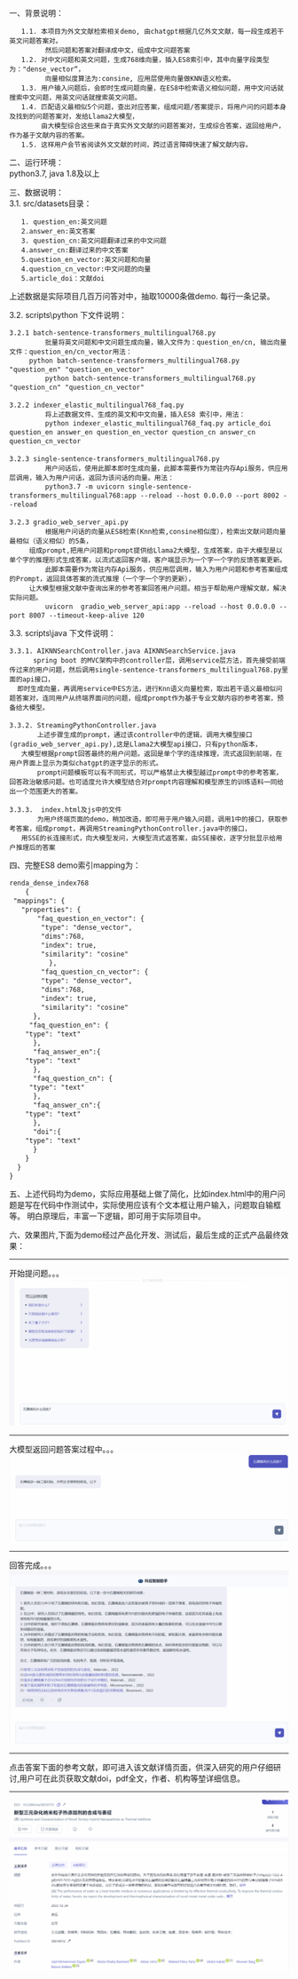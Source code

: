 一、背景说明：         

       1.1. 本项目为外文文献检索相关demo, 由chatgpt根据几亿外文文献，每一段生成若干英文问题答案对。
             然后问题和答案对翻译成中文，组成中文问题答案   
       1.2. 对中文问题和英文问题，生成768维向量，插入ES8索引中，其中向量字段类型为："dense_vector“，
             向量相似度算法为:consine, 应用层使用向量做KNN语义检索。   
       1.3. 用户输入问题后，会即时生成问题向量，在ES8中检索语义相似问题，用中文问话就搜索中文问题，用英文问话就搜索英文问题。   
       1.4. 匹配语义最相似5个问题，查出对应答案，组成问题/答案提示，将用户问的问题本身及找到的问题答案对，发给Llama2大模型，
            由大模型综合这些来自于真实外文文献的问题答案对，生成综合答案，返回给用户，作为基于文献内容的答案。   
       1.5. 这样用户会节省阅读外文文献的时间，跨过语言障碍快速了解文献内容。   
	
二、运行环境：      
  python3.7, java 1.8及以上
  
三、数据说明：      
  3.1. src/datasets目录：     
  
       1. question_en:英文问题      
       2.answer_en:英文答案      
       3. question_cn:英文问题翻译过来的中文问题      
       4.answer_cn:翻译过来的中文答案      
       5.question_en_vector:英文问题和向量       
       4.question_cn_vector:中文问题的向量      
       5.article_doi：文献doi            
       
   上述数据是实际项目几百万问答对中，抽取10000条做demo. 每行一条记录。


  3.2. scripts\python 下文件说明：
  
    3.2.1 batch-sentence-transformers_multilingual768.py      
             批量将英文问题和中文问题生成向量，输入文件为：question_en/cn, 输出向量文件：question_en/cn_vector用法：
	     python batch-sentence-transformers_multilingual768.py "question_en" "question_en_vector"
             python batch-sentence-transformers_multilingual768.py "question_cn" "question_cn_vector"
   
    3.2.2 indexer_elastic_multilingual768_faq.py
             将上述数据文件、生成的英文和中文向量，插入ES8 索引中，用法：
             python indexer_elastic_multilingual768_faq.py article_doi question_en answer_en question_en_vector question_cn answer_cn question_cn_vector
   
    3.2.3 single-sentence-transformers_multilingual768.py
             用户问话后，使用此脚本即时生成向量，此脚本需要作为常驻内存Api服务，供应用层调用，输入为用户问话，返回为该问话的向量。用法：
             python3.7 -m uvicorn single-sentence-transformers_multilingual768:app --reload --host 0.0.0.0 --port 8002 --reload
   
    3.2.3 gradio_web_server_api.py
             根据用户问话的向量从ES8检索(Knn检索,consine相似度），检索出文献问题向量最相似（语义相似）的5条，
	     组成prompt,把用户问题和prompt提供给Llama2大模型，生成答案，由于大模型是以单个字的推理形式生成答案，以流式返回客户端，客户端显示为一个字一个字的反馈答案更新。
             此脚本需要作为常驻内存Api服务，供应用层调用，输入为用户问题和参考答案组成的Prompt，返回具体答案的流式推理（一个字一个字的更新），
	     让大模型根据文献中查询出来的参考答案回答用户问题。相当于帮助用户理解文献，解决实际问题。
             uvicorn  gradio_web_server_api:app --reload --host 0.0.0.0 --port 8007 --timeout-keep-alive 120
   
  3.3. scripts\java 下文件说明： 
  
    3.3.1. AIKNNSearchController.java AIKNNSearchService.java
          spring boot 的MVC架构中的controller层，调用service层方法，首先接受前端传过来的用户问题，然后调用single-sentence-transformers_multilingual768.py里面的api接口，
	  即时生成向量，再调用service中ES方法，进行Knn语义向量检索，取出若干语义最相似问题答案对，连同用户从终端界面问的问题，组成prompt作为基于专业文献内容的参考答案，预备给大模型。
 
    3.3.2. StreamingPythonController.java
           上述步骤生成的prompt，通过该controller中的逻辑，调用大模型接口(gradio_web_server_api.py),这是Llama2大模型api接口，只有python版本，
	   大模型根据prompt回答最终的用户问题。返回是单个字的连续推理，流式返回到前端，在用户界面上显示为类似chatgpt的逐字显示的形式。
           prompt问题模板可以有不同形式，可以严格禁止大模型越过prompt中的参考答案，回答政治敏感问题。也可适度允许大模型结合对prompt内容理解和模型原生的训练语料一同给出一个范围更大的答案。
 
    3.3.3.  index.html及js中的文件
           为用户终端页面的demo，稍加改造，即可用于用户输入问题，调用1中的接口，获取参考答案，组成prompt，再调用StreamingPythonController.java中的接口，
	   用SSE的长连接形式，向大模型发问，大模型流式返答案，由SSE接收，逐字分批显示给用户推理后的答案
 

 
四、完整ES8 demo索引mapping为：      

    renda_dense_index768
        {
	 "mappings": {
	   "properties": {
           "faq_question_en_vector": {
        	"type": "dense_vector",
        	"dims":768,
        	"index": true,
        	"similarity": "cosine"
              },
            "faq_question_cn_vector": {
        	"type": "dense_vector",
        	"dims":768,
        	"index": true,
         	"similarity": "cosine"
	      },
	     "faq_question_en": {
		"type": "text"
	      },
	      "faq_answer_en":{
		"type": "text"
	      },
	      "faq_question_cn": {
		 "type": "text"
	      },
	      "faq_answer_cn":{
		"type": "text"
	      },
	      "doi":{
		"type": "text"
	      }
	    }
	  }
	}
	
  
五、上述代码均为demo，实际应用基础上做了简化，比如index.html中的用户问题是写在代码中作测试中，实际使用应该有个文本框让用户输入，问题取自输框等。
    明白原理后，丰富一下逻辑，即可用于实际项目中。

六、效果图片,下面为demo经过产品化开发、测试后，最后生成的正式产品最终效果：       
     <hr>
     开始提问题。。。
    ![开始提问题。。。](question.png)
    <hr>
    大模型返回问题答案过程中。。。
    ![回答中。。。](answerinprogress.png)
    <hr>
    回答完成。。。
    ![回答完成。。。](answerfinishedpng.png)
    <hr>
    点击答案下面的参考文献，即可进入该文献详情页面，供深入研究的用户仔细研讨,用户可在此页获取文献doi，pdf全文，作者、机构等堃详细信息。
    <hr>
    ![回答中。。。](reference.png)
